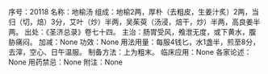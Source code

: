 序号：20118
名称：地榆汤
组成：地榆2两，厚朴（去粗皮，生姜汁炙）2两，当归（切，焙）3分，艾叶（炒）半两，吴茱萸（汤浸，焙干，炒）半两，高良姜半两。
出处：《圣济总录》卷七十四。
主治：肠胃受风，飧泄无度，或下黄水，腹胁痛闷。
加减：None
功效：None
用法用量：每服4钱匕，水1盏半，煎至8分，去滓，空心、日午温服。
制备方法：上为粗末。
临床应用：None
各家论述：None
用药禁忌：None
附注：None
